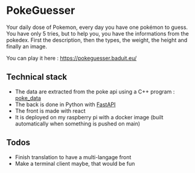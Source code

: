 # PokeGuesser
Your daily dose of Pokemon, every day you have one pokémon to guess. You have only 5 tries, but to help you, you have the informations from the pokedex. First the description, then the types, the weight, the height and finally an image. 

You can play it here : https://pokeguesser.baduit.eu/

## Technical stack
- The data are extracted from the poke api using a C++ program : [poke_data](https://github.com/Baduit/poke_data)
- The back is done in Python with [FastAPI](https://fastapi.tiangolo.com/)
- The front is made with react
- It is deployed on my raspberry pi with a docker image (built automatically when something is pushed on main)

## Todos
* Finish translation to have a multi-langage front
* Make a terminal client maybe, that would be fun
